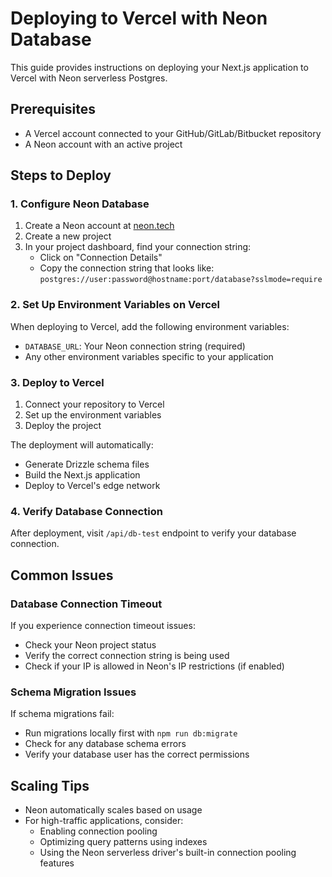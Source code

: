 # Deploying to Vercel with Neon Database

This guide provides instructions on deploying your Next.js application to Vercel with Neon serverless Postgres.

## Prerequisites

- A Vercel account connected to your GitHub/GitLab/Bitbucket repository
- A Neon account with an active project

## Steps to Deploy

### 1. Configure Neon Database

1. Create a Neon account at [neon.tech](https://neon.tech)
2. Create a new project
3. In your project dashboard, find your connection string:
   - Click on "Connection Details"
   - Copy the connection string that looks like: `postgres://user:password@hostname:port/database?sslmode=require`

### 2. Set Up Environment Variables on Vercel

When deploying to Vercel, add the following environment variables:

- `DATABASE_URL`: Your Neon connection string (required)
- Any other environment variables specific to your application

### 3. Deploy to Vercel

1. Connect your repository to Vercel
2. Set up the environment variables
3. Deploy the project

The deployment will automatically:
- Generate Drizzle schema files
- Build the Next.js application
- Deploy to Vercel's edge network

### 4. Verify Database Connection

After deployment, visit `/api/db-test` endpoint to verify your database connection.

## Common Issues

### Database Connection Timeout

If you experience connection timeout issues:
- Check your Neon project status
- Verify the correct connection string is being used
- Check if your IP is allowed in Neon's IP restrictions (if enabled)

### Schema Migration Issues

If schema migrations fail:
- Run migrations locally first with `npm run db:migrate`
- Check for any database schema errors
- Verify your database user has the correct permissions

## Scaling Tips

- Neon automatically scales based on usage
- For high-traffic applications, consider:
  - Enabling connection pooling
  - Optimizing query patterns using indexes
  - Using the Neon serverless driver's built-in connection pooling features 